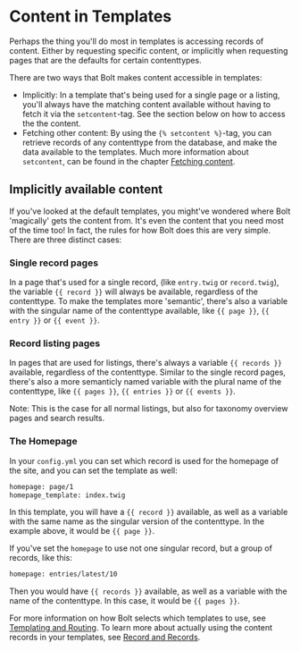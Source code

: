 Content in Templates
====================

Perhaps the thing you'll do most in templates is accessing records of content.
Either by requesting specific content, or implicitly when requesting pages that
are the defaults for certain contenttypes.

There are two ways that Bolt makes content accessible in templates:

  - Implicitly: In a template that's being used for a single page or a listing,
    you'll always have the matching content available without having to fetch
    it via the `setcontent`-tag. See the section below on how to access the the
    content.
  - Fetching other content: By using the `{% setcontent %}`-tag, you can
    retrieve records of any contenttype from the database, and make the data
    available to the templates. Much more information about `setcontent`, can
    be found in the chapter [Fetching content](content-fetching).

Implicitly available content
----------------------------
If you've looked at the default templates, you might've wondered where Bolt
'magically' gets the content from. It's even the content that you need most of
the time too! In fact, the rules for how Bolt does this are very simple. There
are three distinct cases:

### Single record pages

In a page that's used for a single record, (like `entry.twig` or
`record.twig`), the variable `{{ record }}` will always be available,
regardless of the contenttype. To make the templates more 'semantic', there's
also a variable with the singular name of the contenttype available, like
`{{ page }}`, `{{ entry }}` or `{{ event }}`.

### Record listing pages

In pages that are used for listings, there's always a variable `{{ records }}`
available, regardless of the contenttype. Similar to the single record pages,
there's also a more semanticly named variable with the plural name of the
contenttype, like `{{ pages }}`, `{{ entries }}` or `{{ events }}`.

Note: This is the case for all normal listings, but also for taxonomy overview
pages and search results.

### The Homepage

In your `config.yml` you can set which record is used for the homepage of the
site, and you can set the template as well:

```apache
homepage: page/1
homepage_template: index.twig
```

In this template, you will have a `{{ record }}` available, as well as a
variable with the same name as the singular version of the contenttype. In the
example above, it would be `{{ page }}`.

If you've set the `homepage` to use not one singular record, but a group of
records, like this:

```apache
homepage: entries/latest/10
```

Then you would have `{{ records }}` available, as well as a variable with the
name of the contenttype. In this case, it would be `{{ pages }}`.

For more information on how Bolt selects which templates to use, see
[Templating and Routing](templates-routes). To learn more about actually using
the content records in your templates, see
[Record and Records](record-and-records).
